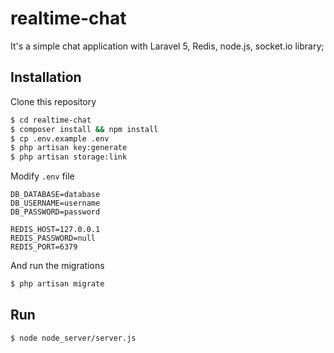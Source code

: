 # realtime-chat
It's a simple chat application with Laravel 5, Redis, node.js, socket.io library;

## Installation
Clone this repository

```bash
$ cd realtime-chat
$ composer install && npm install
$ cp .env.example .env
$ php artisan key:generate
$ php artisan storage:link
```
Modify `.env` file 

```.env
DB_DATABASE=database
DB_USERNAME=username
DB_PASSWORD=password

REDIS_HOST=127.0.0.1
REDIS_PASSWORD=null
REDIS_PORT=6379
```
And run the migrations

```bash
$ php artisan migrate
```

## Run
```bash
$ node node_server/server.js
```
